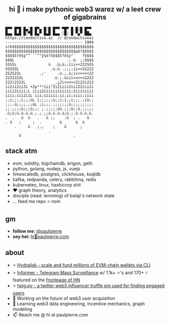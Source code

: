 <h2 align="center">hi 👋 i make pythonic web3 warez w/ a leet crew of gigabrains</h2> 

```
█▀▀ █▀█ █▄░█ █▀▄ █░█ █▀▀ ▀█▀ █ █░█ █▀▀
█▄▄ █▄█ █░▀█ █▄▀ █▄█ █▄▄ ░█░ █ ▀▄▀ ██▄
https://conductive.ai  // @conductiveai
---------------------------------- 1994      
srb$$$$$$$$$$$$$$$$$$$$$$$$$$$$$$$$$$$$
$$$$$$$$$$$$$$$$$$$$$$$$$$$$$$$µ$?$$$$$
$$$$S?ö¾ý"^```^"ý¾ö?S$$$S?ö¾ý"`   ?$$$$
$$$L                       .;.ù. ;;$$$$
SSSSL              ù  .ù;ù;;iii<<222SSS
SSSSSL              .ù.ù .;;;;ii<<22222
2S2S22L        .;'     .ù.;.ù;ii<<<<<22
2222222L             .ù.;.ùiii<<<<<2222
222i2222L            _.¿2i<<<<<2i22i222
ii2ii2ii2L +2µ³³³iii³2i2iiii2iii22iii2i
iiii2iiii;L iiii2iiiiiiiiiiii;2iiiiiiii
iiii;iii2iiL iii;iiiiii;ii;ii;iiii;iiii
;;i;;;;i;;;ùL i;;;;;;ù;;i;i;;i;;;.;iù;;
;;;.ù;;;;.;;ùL ;i;;;.;;;;;;;ù;;;;;;;;;;
;;.;;;;ù;;;ù;;; ;.;;;;;ùù.;;;ù;;ù.;;;;;
.ù;ù;ù.ù.ù.ù.;.;.;;ù.ù.ù.ù;ù.;.ù.ù.ù.ù.
.  .   ù  ù   .   ù ;;    .ù  ; .   ù
. ù   ;     ;  .        ù      ù  ù
    .     ù   ;.;    ;    ù      ;
                   .
      ù                       .
```
## stack atm

- evm, solidity, bigchaindb, erigon, geth
- python, golang, nodejs, js, vuejs
- timescaledb, postgres, clickhouse, ksqldb
- kafka, redpanda, celery, rabbitmq, redis
- kubernetes, linux, hashicorp shit
- ❤️ graph theory, analytics
- disciple (read: lemming) of balaji's network state
- ... feed me repo ⭐️ nom


## gm

<ul>
  <li><b>follow me: </b> <a href="https://twitter.com/paulpierre" target="_blank">@paulpierre</a></li>
  <li><b>sey hei: </b> <a href="#">hi🍜paulpierre.com</a></li>
</ul>


## about
- ⭐️ [Hydralisk - scale and fund millions of EVM-chain wallets via CLI](https://github.com/paulpierre/hydralisk)
- ⭐️ [Informer - Telegram Mass Surveillance](https://github.com/paulpierre/informer) w/ 1.1k+ ⭐️'s and 170+ ⑂ featured on the [frontpage of HN](https://news.ycombinator.com/item?id=21750353)
- ⭐️ [twig.py - a twitter web3 influencer truffle pig used for finding engaged users](https://github.com/paulpierre/twig)
- 🔭  Working on the future of web3 user acquisition
- 🌱  Learning web3 data engineering, incentive mechanics, graph modeling
- 📫  Reach me @ hi at paulpierre.com


